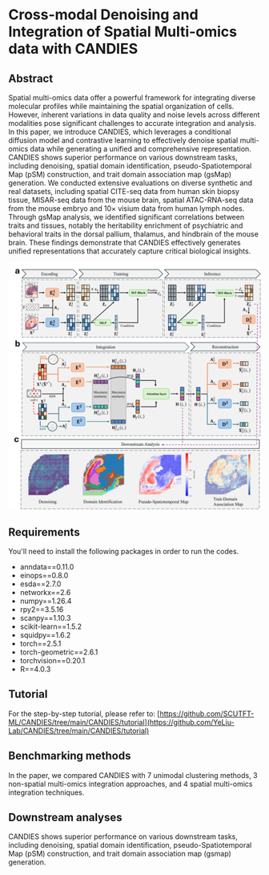 # Cross-modal Denoising and Integration of Spatial Multi-omics data with CANDIES

## Abstract
Spatial multi-omics data offer a powerful framework for integrating diverse molecular profiles while maintaining the spatial organization of cells. However, inherent variations in data quality and noise levels across different modalities pose significant challenges to accurate integration and analysis. In this paper, we introduce CANDIES, which leverages a conditional diffusion model and contrastive learning to effectively denoise spatial multi-omics data while generating a unified and comprehensive representation. CANDIES shows superior performance on various downstream tasks, including denoising, spatial domain identification, pseudo-Spatiotemporal Map (pSM) construction, and trait domain association map (gsMap) generation. We conducted extensive evaluations on diverse synthetic and real datasets, including spatial CITE-seq data from human skin biopsy tissue, MISAR-seq data from the mouse brain, spatial ATAC-RNA-seq data from the mouse embryo and 10$\times$ visium data from human lymph nodes. Through gsMap analysis, we identified significant correlations between traits and tissues, notably the heritability enrichment of psychiatric and behavioral traits in the dorsal pallium, thalamus, and hindbrain of the mouse brain. These findings demonstrate that CANDIES effectively generates unified representations that accurately capture critical biological insights.

![image](https://github.com/zouwanpeng/CANDIES/blob/main/CANDIES.png)

## Requirements
You'll need to install the following packages in order to run the codes.
* ﻿anndata==0.11.0
* einops==0.8.0
* esda==2.7.0
* networkx==2.6
* numpy==1.26.4
* rpy2==3.5.16
* scanpy==1.10.3
* scikit-learn==1.5.2
* squidpy==1.6.2
* torch==2.5.1
* torch-geometric==2.6.1
* torchvision==0.20.1
* R==4.0.3

## Tutorial
For the step-by-step tutorial, please refer to: [https://github.com/SCUTFT-ML/CANDIES/tree/main/CANDIES/tutorial](https://github.com/YeLiu-Lab/CANDIES/tree/main/CANDIES/tutorial)

## Benchmarking methods
In the paper, we compared CANDIES with 7 unimodal clustering methods, 3 non-spatial multi-omics integration approaches, and 4 spatial multi-omics integration techniques.

## Downstream analyses
CANDIES shows superior performance on various downstream tasks, including denoising, spatial domain identification, pseudo-Spatiotemporal Map (pSM) construction, and trait domain association map (gsmap) generation.
